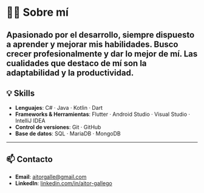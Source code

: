 # 👨‍💻 Sobre mí

Apasionado por el desarrollo, siempre dispuesto a aprender y mejorar mis habilidades. Busco crecer profesionalmente y dar lo mejor de mí. Las cualidades que destaco de mí son la adaptabilidad y la productividad.
---

## 💡 Skills

- **Lenguajes**: C# · Java · Kotlin · Dart
- **Frameworks & Herramientas**: Flutter · Android Studio · Visual Studio · IntelliJ IDEA
- **Control de versiones**: Git · GitHub
- **Base de datos**: SQL · MariaDB · MongoDB

---

## 📫 Contacto

- **Email**: [aitorgalle@gmail.com](mailto:aitorgalle@gmail.com)
- **LinkedIn**: [linkedin.com/in/aitor-gallego](https://linkedin.com/in/aitor-gallego)
